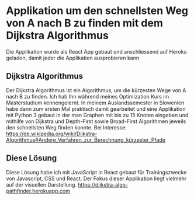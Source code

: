 # Applikation um den schnellsten Weg von A nach B zu finden mit dem Dijkstra Algorithmus
Die Applikation wurde als React App gebaut und anschliessend auf Heroku geladen, damit jeder die Applikation ausprobieren kann

## Dijkstra Algorithmus
Der Dijkstra Algorithmus ist ein Algorithmus, um die kürzesten Wege von A nach B zu finden. Ich hab Ihn während meines Optimization Kurs im Masterstudium kennengelernt. In meinem Auslandssemester in Slowenien habe dann zum ersten Mal praktisch damit gearbeitet und eine Applikation mit Python 3 gebaut in der man Graphen mit bis zu 15 Knoten eingeben  und mithilfe von Dijkstra und Depth-First sowie Broad-First Algorithmen jeweils den schnellsten Weg finden konnte. Bei Interesse: https://de.wikipedia.org/wiki/Dijkstra-Algorithmus#Andere_Verfahren_zur_Berechnung_kürzester_Pfade

## Diese Lösung
Diese Lösung habe ich mit JavaScript in React gebaut für Trainingszwecke von Javascript, CSS und React. Der Fokus dieser Applikation liegt vielmehr auf der visuellen Darstellung. https://dijkstra-algo-pathfinder.herokuapp.com
